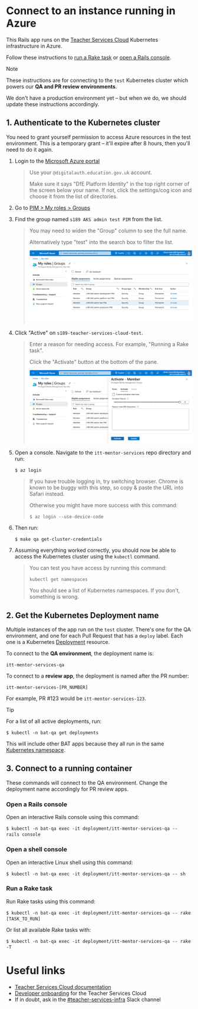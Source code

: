# Connect to an instance running in Azure

This Rails app runs on the [Teacher Services Cloud](https://github.com/DFE-Digital/teacher-services-cloud) Kubernetes infrastructure in Azure.

Follow these instructions to [run a Rake task](#run-a-rake-task) or [open a Rails console](#open-a-rails-console).

> [!NOTE]
> These instructions are for connecting to the `test` Kubernetes cluster which powers our **QA and PR review environments**.
>
> We don't have a production environment yet – but when we do, we should update these instructions accordingly.

## 1. Authenticate to the Kubernetes cluster

You need to grant yourself permission to access Azure resources in the test environment. This is a temporary grant – it'll expire after 8 hours, then you'll need to do it again.

1. Login to the [Microsoft Azure portal](https://portal.azure.com)

   > Use your `@digitalauth.education.gov.uk` account.
   >
   > Make sure it says "DfE Platform Identity" in the top right corner of the screen below your name. If not, click the settings/cog icon and choose it from the list of directories.

2. Go to [PIM > My roles > Groups](https://portal.azure.com/?feature.msaljs=true#view/Microsoft_Azure_PIMCommon/ActivationMenuBlade/~/aadgroup)

3. Find the group named `s189 AKS admin test PIM` from the list.

   > You may need to widen the "Group" column to see the full name.
   >
   > Alternatively type "test" into the search box to filter the list.
   >
   > ![](images/connect-to-azure/azure-groups.png)

4. Click "Active" on `s189-teacher-services-cloud-test`.

   > Enter a reason for needing access. For example, "Running a Rake task".
   >
   > Click the "Activate" button at the bottom of the pane.
   >
   > ![](images/connect-to-azure/azure-group-activation.png)

5. Open a console. Navigate to the `itt-mentor-services` repo directory and run:

   ```
   $ az login
   ```

   > If you have trouble logging in, try switching browser. Chrome is known to be buggy with this step, so copy & paste the URL into Safari instead.
   >
   > Otherwise you might have more success with this command:
   >
   > ```
   > $ az login --use-device-code
   > ```

6. Then run:

   ```
   $ make qa get-cluster-credentials
   ```

7. Assuming everything worked correctly, you should now be able to access the Kubernetes cluster using the `kubectl` command.

   > You can test you have access by running this command:
   >
   > ```
   > kubectl get namespaces
   > ```
   >
   > You should see a list of Kubernetes namespaces. If you don't, something is wrong.

## 2. Get the Kubernetes Deployment name

Multiple instances of the app run on the `test` cluster. There's one for the QA environment, and one for each Pull Request that has a `deploy` label. Each one is a Kubernetes [Deployment](https://kubernetes.io/docs/concepts/workloads/controllers/deployment/) resource.

To connect to the **QA environment**, the deployment name is:

```
itt-mentor-services-qa
```

To connect to a **review app**, the deployment is named after the PR number:

```
itt-mentor-services-[PR_NUMBER]
```

For example, PR #123 would be `itt-mentor-services-123`.

> [!TIP]
> For a list of all active deployments, run:
>
> ```
> $ kubectl -n bat-qa get deployments
> ```
>
> This will include other BAT apps because they all run in the same [Kubernetes namespace](https://kubernetes.io/docs/concepts/overview/working-with-objects/namespaces/).

## 3. Connect to a running container

These commands will connect to the QA environment. Change the deployment name accordingly for PR review apps.

### Open a Rails console

Open an interactive Rails console using this command:

```
$ kubectl -n bat-qa exec -it deployment/itt-mentor-services-qa -- rails console
```

### Open a shell console

Open an interactive Linux shell using this command:

```
$ kubectl -n bat-qa exec -it deployment/itt-mentor-services-qa -- sh
```

### Run a Rake task

Run Rake tasks using this command:

```
$ kubectl -n bat-qa exec -it deployment/itt-mentor-services-qa -- rake [TASK_TO_RUN]
```

Or list all available Rake tasks with:

```
$ kubectl -n bat-qa exec -it deployment/itt-mentor-services-qa -- rake -T
```

# Useful links

- [Teacher Services Cloud documentation](https://github.com/DFE-Digital/teacher-services-cloud/tree/main/documentation)
- [Developer onboarding](https://github.com/DFE-Digital/teacher-services-cloud/blob/main/documentation/developer-onboarding.md) for the Teacher Services Cloud
- If in doubt, ask in the [#teacher-services-infra](https://ukgovernmentdfe.slack.com/archives/C011EM7HU85) Slack channel
